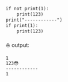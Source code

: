 
```diff
if not print(1):
    print(123) 
print("------------")
if print(1):
    print(123) 
```
:sailboat: output:
``` 
1
123😳
------------
1
```

